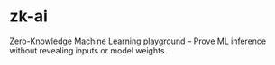 # zk-ai
Zero-Knowledge Machine Learning playground – Prove ML inference without revealing inputs or model weights.
